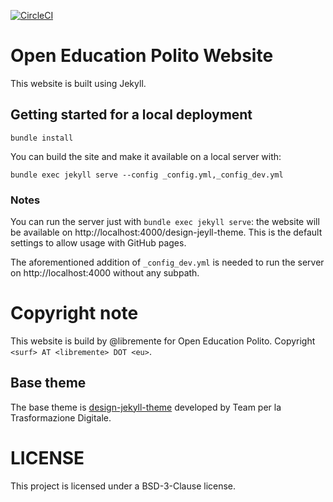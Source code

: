 [![CircleCI](https://circleci.com/gh/open-education-polito/website/tree/master.svg?style=svg)](https://circleci.com/gh/open-education-polito/website/tree/master)
# Open Education Polito Website

This website is built using Jekyll.

## Getting started for a local deployment

`bundle install`

You can build the site and make it available on a local server with:

`bundle exec jekyll serve --config _config.yml,_config_dev.yml`

### Notes

You can run the server just with `bundle exec jekyll serve`: the website will
be available on http://localhost:4000/design-jeyll-theme. This is the default
settings to allow usage with GitHub pages.

The aforementioned addition of `_config_dev.yml` is needed to run the server on
http://localhost:4000 without any subpath.

# Copyright note

This website is build by @libremente for Open Education Polito.
Copyright `<surf> AT <libremente> DOT <eu>`.

## Base theme 
The base theme is
[design-jekyll-theme](https://github.com/italia/design-jekyll-theme)
developed by Team per la Trasformazione Digitale. 

# LICENSE
This project is licensed under a BSD-3-Clause license.
